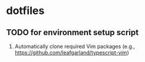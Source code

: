 # dotfiles
## TODO for environment setup script
1. Automatically clone required Vim packages (e.g., https://github.com/leafgarland/typescript-vim)
